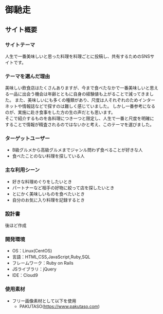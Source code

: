 # 御馳走

## サイト概要

### サイトテーマ	
人生で一番美味しいと思った料理を料理ごとに投稿し、共有するためのSNSサイトです。

### テーマを選んだ理由
  美味しい飲食店はたくさんありますが、今まで食べたなかで一番美味しいと思える一品に出会う機会は年齢とともに自身の経験値も上がることで減ってきました。
また、美味しいにも多くの種類があり、尺度は人それぞれのためインターネットや情報誌などで探すのは難しく感じていました。
しかし一番参考になるのが、実施に赴き食事をした方の生の声だとも思います。</br>
  そこで紹介するものを各料理につき一つと限定し、人生で一番と尺度を明確にすることで情報が精査されるのではないかと考え、このテーマを選びました。

### ターゲットユーザー
* B級グルメから高級グルメまでジャンル問わず食べることが好きな人
* 食べたことのない料理を探している人

### 主な利用シーン
* 好きな料理めぐりをしたいとき
* パートナーなど相手の好物に絞って店を探したいとき
* とにかく美味しいものを食べたいとき
* 自分のお気に入り料理を記録するとき

### 設計書
  後ほど作成

### 開発環境
* OS：Linux(CentOS)
* 言語：HTML,CSS,JavaScript,Ruby,SQL
* フレームワーク：Ruby on Rails
* JSライブラリ：jQuery
* IDE：Cloud9


### 使用素材
* フリー画像素材として以下を使用
  - PAKUTASO(https://www.pakutaso.com)